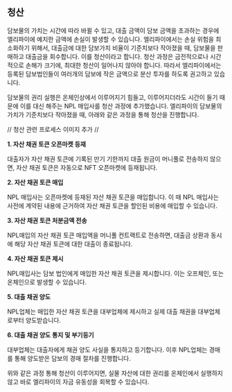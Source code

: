 ## 청산

담보물의 가치는 시간에 따라 바뀔 수 있고, 대출 금액이 담보 금액을 초과하는 경우에 엘리파이에 예치한 금액에 손실이 발생할 수 있습니다. 엘리파이에서는 손실 위험을 최소화하기 위해서, 대출금에 대한 담보가치 비율이 기준치보다 작아졌을 때, 담보물을 판매하고 대출금을 회수합니다. 이를 청산이라고 합니다. 청산 과정은 금전적으로나 시간적으로 손해가 크기에, 최대한 청산이 일어나지 않아야 합니다. 따라서 엘리파이에서는 등록된 담보법인들이 여러개의 담보에 작은 금액으로 분산 투자를 하도록 권고하고 있습니다.

담보물의 권리 실행은 온체인상에서 이루어지기 힘들고, 이루어지더라도 시간이 들기 때문에 이를 대신 해주는 NPL 매입사를 청산 과정에 추가했습니다. 엘리파이의 담보물의 가치가 기준치보다 작아졌을 때, 아래와 같은 과정을 통해 청산을 진행합니다.

// 청산 관련 프로세스 이미지 추가 //

**1. 자산 채권 토큰 오픈마켓 등재**

대출자가 자산 채권 토큰에 기록된 만기 기한까지 대출 원금이 머니풀로 전송하지 않으면, 자산 채권 토큰은 자동으로 NFT 오픈마켓에 등재됩니다.

**2. 자산 채권 토큰 매입**

NPL 매입사는 오픈마켓에 등재된 자산 채권 토큰을 매입합니다. 이 때 NPL 매입사는 사전에 계약된 내용에 근거하여 자산 채권 토큰을 할인된 비용에 매입할 수 있습니다.

**3. 자산 채권 토큰 처분금액 전송**

NPL매입의 자산 채권 토큰 매입액을 머니풀 컨트랙트로 전송하면, 대출금 상환과 동시에 해당 자산 채권 토큰에 대한 대출이 종료됩니다.

**4. 자산 채권 토큰 제시**

NPL매입사는 담보 법인에게 매입한 자산 채권 토큰을 제시합니다. 이는 오프체인, 또는 온체인으로 발생할 수 있습니다.

**5. 대출 채권 양도**

NPL업체는 매입한 자산 채권 토큰을 대부업체에 제시하고 실제 대출 채권을 대부업체로부터 양도받습니다.

**6. 대출 채권 양도 통지 및 부기등기**

대부업체는 대출자에게 채권 양도 사실을 통지하고 등기합니다. 이후 NPL업체는 경매를 통해 양도받은 담보의 경매 절차를 진행합니다.

위와 같은 과정 통해 청산이 이루어지면, 실물 자산에 대한 권리를 온체인에서 실행하지 않고 바로 엘리파이의 자금 유동성을 회복할 수 있습니다.